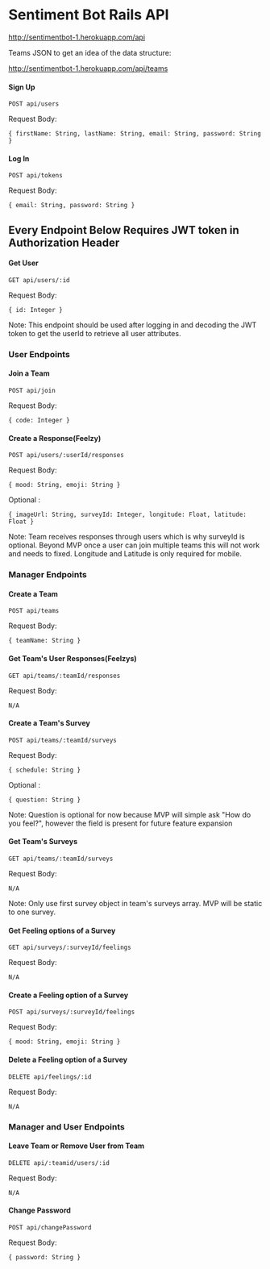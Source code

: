 # Sentiment Bot Rails API

<http://sentimentbot-1.herokuapp.com/api>

Teams JSON to get an idea of the data structure:

<http://sentimentbot-1.herokuapp.com/api/teams>

#### Sign Up

```
POST api/users
```
Request Body:

```
{ firstName: String, lastName: String, email: String, password: String }
```

#### Log In

```
POST api/tokens
```
Request Body:

```
{ email: String, password: String }
```

## Every Endpoint Below Requires JWT token in Authorization Header 

#### Get User

```
GET api/users/:id
```
Request Body:

```
{ id: Integer }
```

Note: This endpoint should be used after logging in and decoding the JWT
token to get the userId to retrieve all user attributes. 

### User Endpoints 

#### Join a Team

```
POST api/join
```
Request Body:

```
{ code: Integer }
```

#### Create a Response(Feelzy)

```
POST api/users/:userId/responses
```
Request Body:

```
{ mood: String, emoji: String }
```
 Optional :

```
{ imageUrl: String, surveyId: Integer, longitude: Float, latitude: Float }
```

Note: Team receives responses through users
which is why surveyId is optional.
Beyond MVP once a user can join multiple teams
this will not work and needs to fixed. Longitude and Latitude is only required for mobile.

### Manager Endpoints

#### Create a Team

```
POST api/teams
```
Request Body:

```
{ teamName: String }
```

#### Get Team's User Responses(Feelzys)

```
GET api/teams/:teamId/responses
```
Request Body:

```
N/A
```

#### Create a Team's Survey

```
POST api/teams/:teamId/surveys
```
Request Body:

```
{ schedule: String }
```

Optional :

```
{ question: String }
```
Note: Question is optional for now because MVP will 
simple ask "How do you feel?", however the field is
present for future feature expansion

#### Get Team's Surveys

```
GET api/teams/:teamId/surveys
```
Request Body:

```
N/A
```

Note: Only use first survey object in team's surveys array. MVP will be static to one survey.


#### Get Feeling options of a Survey
   
```
GET api/surveys/:surveyId/feelings
```
Request Body:

```
N/A
```


#### Create a Feeling option of a Survey
   
```
POST api/surveys/:surveyId/feelings
```
Request Body:

```
{ mood: String, emoji: String }
```

#### Delete a Feeling option of a Survey
   
```
DELETE api/feelings/:id
```
Request Body:

```
N/A
```

### Manager and User Endpoints

#### Leave Team or Remove User from Team
```
DELETE api/:teamid/users/:id
```
Request Body:

```
N/A
```

#### Change Password
```
POST api/changePassword
```
Request Body:

```
{ password: String }
```
